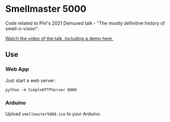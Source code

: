 # Smellmaster 5000

Code related to Phil's 2021 Demuxed talk - "The mostly definitive history of smell-o-vision".

[Watch the video of the talk, including a demo here.](https://www.youtube.com/watch?v=_IlqFB3bjyA)

## Use

### Web App

Just start a web server:

```
python -m SimpleHTTPServer 8000
```

### Arduino

Upload `smellmaster5000.ino` to your Arduino.
